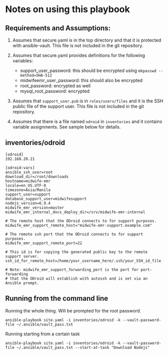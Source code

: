 # Notes on using this playbook

## Requirements and Assumptions:

1. Assumes that secure.yaml is in the top directory and that it is protected
   with ansible-vault. This file is not included in the git repository.

2. Assumes that secure.yaml provides definitions for the following variables:

   - support_user_password: this should be encrypted using `mkpasswd --method=SHA-512`
   - midwifeemr_user_password: this should also be encrypted
   - root_password: encrypted as well
   - mysql_root_password: encrypted

3. Assumes that `support_user.pub` is in `roles/users/files` and it is the SSH
   public file of the support user. This file is not included in the git
   repository.

4. Assumes that there is a file named `odroid` in `inventories` and it
   contains variable assignments. See sample below for details.

## inventories/odroid

```
[odroid]
192.168.20.21

[odroid:vars]
ansible_ssh_user=root
download_dir=/root/downloads
hostname=midwife-emr
locale=en_US.UTF-8
timezone=Asia/Manila
support_user=support
database_support_user=midwifesupport
nodejs_version=6.9.4
midwife_emr_version=master
midwife_emr_internal_docs_deploy_dir=/srv/midwife-emr-internal

# The remote host that the ODroid connects to for support purposes.
midwife_emr_support_remote_host="midwife-emr-support.example.com"

# The remote ssh port that the ODroid connects to for support purposes.
midwife_emr_support_remote_port=22

# This id is for copying the generated public key to the remote support server.
ssh_id_for_remote_host=/home/your_username_here/.ssh/your_SSH_id_file

# Note: midwife_emr_support_forwarding_port is the port for port-forwarding
# that the ODroid will establish with autossh and is set via an Ansible prompt.
```

## Running from the command line

Running the whole thing. Will be prompted for the root password.

```
ansible-playbook site.yaml -i inventories/odroid -k --vault-password-file ~/.ansible/vault_pass.txt
```

Running starting from a certain task

```
ansible-playbook site.yaml -i inventories/odroid -k --vault-password-file ~/.ansible/vault_pass.txt --start-at-task "Download Nodejs"
```
